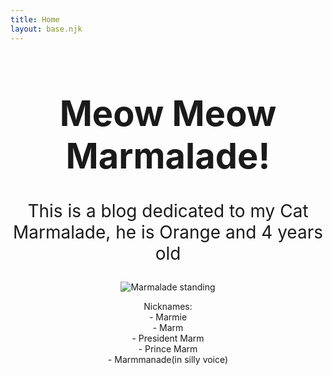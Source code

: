 ```yaml
---
title: Home
layout: base.njk
---
```

<h1 style="text-align: center; font-size: 4em;">Meow Meow Marmalade!</h1>

<p style="text-align: center; font-size: 2em;">This is a blog dedicated to my Cat Marmalade, he is Orange and 4 years old</p> 

<div style="text-align: center;">
    <img src="{{ '/_assets/MarmStanding.png' | prefixedUrl }}" alt="Marmalade standing" style="max-width: 200px; height: auto;">
    <p>
    Nicknames:<br>
    - Marmie <br>
    - Marm <br>
    - President Marm<br>
    - Prince Marm<br>
    - Marmmanade(in silly voice)
    </p>
</div>
